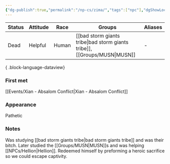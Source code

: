 ```yaml
---
{"dg-publish":true,"permalink":"/np-cs/zima/","tags":["npc"],"dgShowLocalGraph":true,"noteIcon":"npc","created":"2024-01-06T14:10:33.098+01:00","updated":"2024-01-10T00:16:20.217+01:00"}
---
```


| Status | Attitude | Race  | Groups                               | Aliases |
| ------ | -------- | ----- | ------------------------------------ | ------- |
| Dead   | Helpful  | Human | [[bad storm giants tribe\|bad storm giants tribe]], [[Groups/MUSN\|MUSN]] | \-      |

{ .block-language-dataview}
### First met
[[Events/Xian - Absalom Conflict\|Xian - Absalom Conflict]]
### Appearance
Pathetic 
### Notes
Was studying [[bad storm giants tribe\|bad storm giants tribe]] and was their bitch.
Later studied the [[Groups/MUSN\|MUSN]]s and was helping [[NPCs/Hellion\|Hellion]]. 
Redeemed himself by preforming a heroic sacrifice so we could escape captivity. 